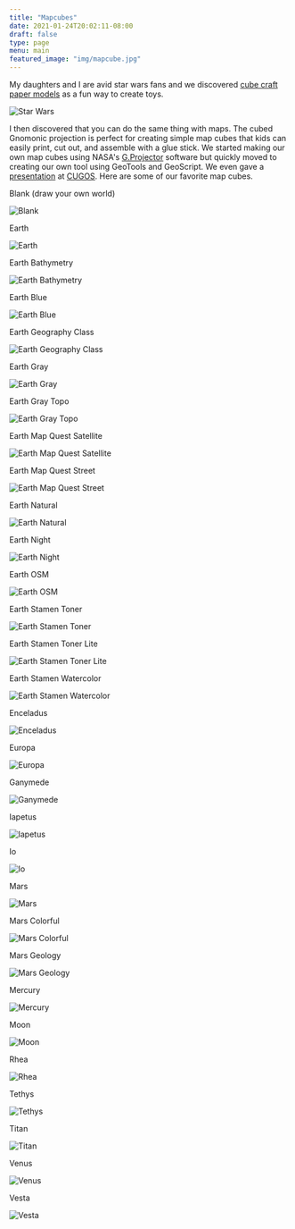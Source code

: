 ```yaml
---
title: "Mapcubes"
date: 2021-01-24T20:02:11-08:00
draft: false
type: page
menu: main
featured_image: "img/mapcube.jpg"
---
```


My daughters and I are avid star wars fans and we discovered [cube craft paper models](http://www.cubefold-craft.com/star-wars-series) as a fun way to create toys.  

![Star Wars](/mapcubes/img/starwars.jpg)

I then discovered that you can do the same thing with maps.  The cubed Gnomonic projection is perfect for creating simple map cubes that kids can easily print, cut out, and assemble with a glue stick. We started making our own map cubes using NASA's [G.Projector](https://www.giss.nasa.gov/tools/gprojector/) software but quickly moved to creating our own tool using GeoTools and GeoScript.  We even gave a [presentation](https://www.slideshare.net/JaredErickson/map-cubes) at [CUGOS](https://cugos.org/).  Here are some of our favorite map cubes.

Blank (draw your own world)

![Blank](/mapcubes/img/blank.png)

Earth

![Earth](/mapcubes/img/earth.png)

Earth Bathymetry

![Earth Bathymetry](/mapcubes/img/earth_bathymetry.png)

Earth Blue

![Earth Blue](/mapcubes/img/earth_blue.png)

Earth Geography Class

![Earth Geography Class](/mapcubes/img/earth_geographyclass.png)

Earth Gray

![Earth Gray](/mapcubes/img/earth_gray.png)

Earth Gray Topo

![Earth Gray Topo](/mapcubes/img/earth_gray_topo.png)

Earth Map Quest Satellite

![Earth Map Quest Satellite](/mapcubes/img/earth_map_quest_satellite.png)

Earth Map Quest Street

![Earth Map Quest Street](/mapcubes/img/earth_map_quest_street.png)

Earth Natural

![Earth Natural](/mapcubes/img/earth_natural.png)

Earth Night

![Earth Night](/mapcubes/img/earth_night.png)

Earth OSM

![Earth OSM](/mapcubes/img/earth_osm.png)

Earth Stamen Toner

![Earth Stamen Toner](/mapcubes/img/earth_stamen_toner.png)

Earth Stamen Toner Lite

![Earth Stamen Toner Lite](/mapcubes/img/earth_stamen_toner_lite.png)

Earth Stamen Watercolor

![Earth Stamen Watercolor](/mapcubes/img/earth_stamen_watercolor.png)

Enceladus

![Enceladus](/mapcubes/img/enceladus.png)

Europa

![Europa](/mapcubes/img/europa.png)

Ganymede

![Ganymede](/mapcubes/img/ganymede.png)

Iapetus

![Iapetus](/mapcubes/img/iapetus.png)

Io

![Io](/mapcubes/img/io.png)

Mars

![Mars](/mapcubes/img/mars.png)

Mars Colorful

![Mars Colorful](/mapcubes/img/mars_colorful.png)

Mars Geology

![Mars Geology](/mapcubes/img/mars_geology.png)

Mercury

![Mercury](/mapcubes/img/mercury.png)

Moon

![Moon](/mapcubes/img/moon.png)

Rhea

![Rhea](/mapcubes/img/rhea.png)

Tethys

![Tethys](/mapcubes/img/tethys.png)

Titan

![Titan](/mapcubes/img/titan.png)

Venus

![Venus](/mapcubes/img/venus.png)

Vesta

![Vesta](/mapcubes/img/vesta.png)